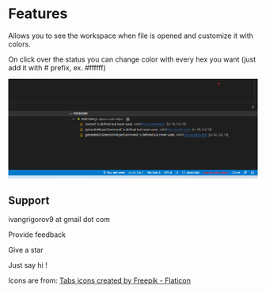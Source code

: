 # Features


Allows you to see the workspace when file is opened and customize it with colors.

On click over the status you can change color with every hex you want (just add it with # prefix, ex. #ffffff)

![Alt Text](https://raw.githubusercontent.com/IvanGrigorov/workspace-colorizer/master/assets/workspace-colorizer.png)

## Support

ivangrigorov9 at gmail dot com

Provide feedback

Give a star

Just say hi !

Icons are from: [Tabs icons created by Freepik - Flaticon](https://www.flaticon.com/free-icons/furniture-and-household)
